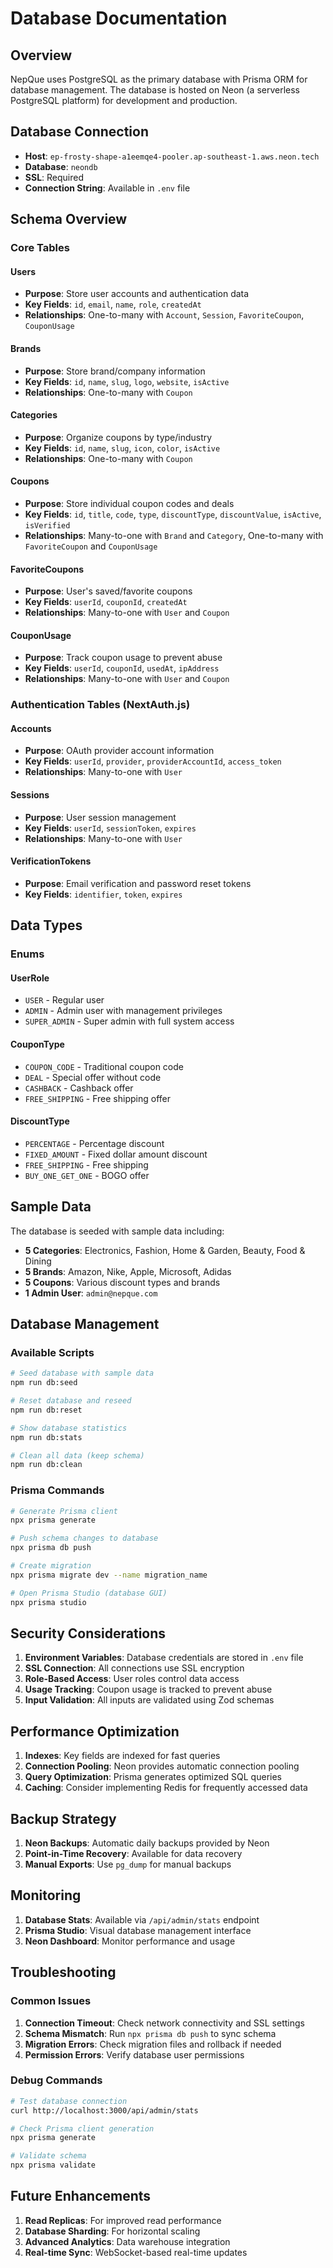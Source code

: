 # Database Documentation

## Overview

NepQue uses PostgreSQL as the primary database with Prisma ORM for database management. The database is hosted on Neon (a serverless PostgreSQL platform) for development and production.

## Database Connection

- **Host**: `ep-frosty-shape-a1eemqe4-pooler.ap-southeast-1.aws.neon.tech`
- **Database**: `neondb`
- **SSL**: Required
- **Connection String**: Available in `.env` file

## Schema Overview

### Core Tables

#### Users
- **Purpose**: Store user accounts and authentication data
- **Key Fields**: `id`, `email`, `name`, `role`, `createdAt`
- **Relationships**: One-to-many with `Account`, `Session`, `FavoriteCoupon`, `CouponUsage`

#### Brands
- **Purpose**: Store brand/company information
- **Key Fields**: `id`, `name`, `slug`, `logo`, `website`, `isActive`
- **Relationships**: One-to-many with `Coupon`

#### Categories
- **Purpose**: Organize coupons by type/industry
- **Key Fields**: `id`, `name`, `slug`, `icon`, `color`, `isActive`
- **Relationships**: One-to-many with `Coupon`

#### Coupons
- **Purpose**: Store individual coupon codes and deals
- **Key Fields**: `id`, `title`, `code`, `type`, `discountType`, `discountValue`, `isActive`, `isVerified`
- **Relationships**: Many-to-one with `Brand` and `Category`, One-to-many with `FavoriteCoupon` and `CouponUsage`

#### FavoriteCoupons
- **Purpose**: User's saved/favorite coupons
- **Key Fields**: `userId`, `couponId`, `createdAt`
- **Relationships**: Many-to-one with `User` and `Coupon`

#### CouponUsage
- **Purpose**: Track coupon usage to prevent abuse
- **Key Fields**: `userId`, `couponId`, `usedAt`, `ipAddress`
- **Relationships**: Many-to-one with `User` and `Coupon`

### Authentication Tables (NextAuth.js)

#### Accounts
- **Purpose**: OAuth provider account information
- **Key Fields**: `userId`, `provider`, `providerAccountId`, `access_token`
- **Relationships**: Many-to-one with `User`

#### Sessions
- **Purpose**: User session management
- **Key Fields**: `userId`, `sessionToken`, `expires`
- **Relationships**: Many-to-one with `User`

#### VerificationTokens
- **Purpose**: Email verification and password reset tokens
- **Key Fields**: `identifier`, `token`, `expires`

## Data Types

### Enums

#### UserRole
- `USER` - Regular user
- `ADMIN` - Admin user with management privileges
- `SUPER_ADMIN` - Super admin with full system access

#### CouponType
- `COUPON_CODE` - Traditional coupon code
- `DEAL` - Special offer without code
- `CASHBACK` - Cashback offer
- `FREE_SHIPPING` - Free shipping offer

#### DiscountType
- `PERCENTAGE` - Percentage discount
- `FIXED_AMOUNT` - Fixed dollar amount discount
- `FREE_SHIPPING` - Free shipping
- `BUY_ONE_GET_ONE` - BOGO offer

## Sample Data

The database is seeded with sample data including:

- **5 Categories**: Electronics, Fashion, Home & Garden, Beauty, Food & Dining
- **5 Brands**: Amazon, Nike, Apple, Microsoft, Adidas
- **5 Coupons**: Various discount types and brands
- **1 Admin User**: `admin@nepque.com`

## Database Management

### Available Scripts

```bash
# Seed database with sample data
npm run db:seed

# Reset database and reseed
npm run db:reset

# Show database statistics
npm run db:stats

# Clean all data (keep schema)
npm run db:clean
```

### Prisma Commands

```bash
# Generate Prisma client
npx prisma generate

# Push schema changes to database
npx prisma db push

# Create migration
npx prisma migrate dev --name migration_name

# Open Prisma Studio (database GUI)
npx prisma studio
```

## Security Considerations

1. **Environment Variables**: Database credentials are stored in `.env` file
2. **SSL Connection**: All connections use SSL encryption
3. **Role-Based Access**: User roles control data access
4. **Usage Tracking**: Coupon usage is tracked to prevent abuse
5. **Input Validation**: All inputs are validated using Zod schemas

## Performance Optimization

1. **Indexes**: Key fields are indexed for fast queries
2. **Connection Pooling**: Neon provides automatic connection pooling
3. **Query Optimization**: Prisma generates optimized SQL queries
4. **Caching**: Consider implementing Redis for frequently accessed data

## Backup Strategy

1. **Neon Backups**: Automatic daily backups provided by Neon
2. **Point-in-Time Recovery**: Available for data recovery
3. **Manual Exports**: Use `pg_dump` for manual backups

## Monitoring

1. **Database Stats**: Available via `/api/admin/stats` endpoint
2. **Prisma Studio**: Visual database management interface
3. **Neon Dashboard**: Monitor performance and usage

## Troubleshooting

### Common Issues

1. **Connection Timeout**: Check network connectivity and SSL settings
2. **Schema Mismatch**: Run `npx prisma db push` to sync schema
3. **Migration Errors**: Check migration files and rollback if needed
4. **Permission Errors**: Verify database user permissions

### Debug Commands

```bash
# Test database connection
curl http://localhost:3000/api/admin/stats

# Check Prisma client generation
npx prisma generate

# Validate schema
npx prisma validate
```

## Future Enhancements

1. **Read Replicas**: For improved read performance
2. **Database Sharding**: For horizontal scaling
3. **Advanced Analytics**: Data warehouse integration
4. **Real-time Sync**: WebSocket-based real-time updates
